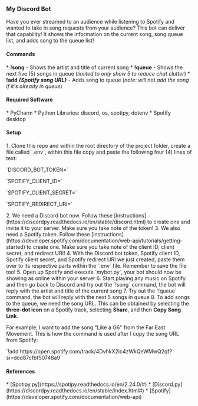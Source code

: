 <h3>My Discord Bot</h3>
Have you ever streamed to an audience while listening to Spotify and wanted to take in
song requests from your audience? This bot can deliver that capability! It shows the information
on the current song, song queue list, and adds song to the queue list!

<h4>Commands</h4>
* <b>!song</b> - Shows the artist and title of current song
* <b>!queue</b> - Shows the next five (5) songs in queue (<i>limited to only show 5 to reduce chat clutter</i>)
* <b>!add <i>{Spotify song URL}</i></b> - Adds song to queue (<i>note: will not add the song if it's already in queue</i>)

<h4>Required Software</h4>
* PyCharm
* Python Libraries: discord, os, spotipy, dotenv
* Spotify desktop

<h4>Setup</h4>
1. Clone this repo and within the root directory of the project folder, create a file called `.env`,
within this file copy and paste the following four (4) lines of text:<p>
`DISCORD_BOT_TOKEN=`<p>
`SPOTIFY_CLIENT_ID=`<p>
`SPOTIFY_CLIENT_SECRET=`<p>
`SPOTIFY_REDIRECT_URI=`<p>
2. We need a Discord bot now. Follow these [instructions](https://discordpy.readthedocs.io/en/stable/discord.html) 
to create one and invite it to your server. Make sure you take note of the token!
3. We also need a Spotify token. Follow these [instructions](https://developer.spotify.com/documentation/web-api/tutorials/getting-started)
to create one. Make sure you take note of the client ID, client secret, and redirect URI!
4. With the Discord bot token, Spotify client ID, Spotify client secret, and Spotify redirect URI we just created, 
paste them over to its respective parts within the `.env` file. Remember to save the file too!
5. Open up Spotify and execute `mybot.py`, your bot should now be showing as online within your server
6. Start playing any music on Spotify and then go back to Discord and try out the `!song` command, the bot
will reply with the artist and title of the current song
7. Try out the `!queue` command, the bot will reply with the next 5 songs in queue
8. To add songs to the queue, we need the song URL. This can be obtained by selecting the <b>three-dot icon</b>
on a Spotify track, selecting <b>Share</b>, and then <b>Copy Song Link</b>.<p>For example, I want to add the song
"Like a G6" from the Far East Movement. This is how the command is used after I copy the song URL from Spotify:<p>
`!add https://open.spotify.com/track/4DvhkX2ic4zWkQeWMwQ2qf?si=dcd87cfbf50748a9`

<h4>References</h4>
* [Spotipy.py](https://spotipy.readthedocs.io/en/2.24.0/#)
* [Discord.py](https://discordpy.readthedocs.io/en/stable/index.html#)
* [Spotify](https://developer.spotify.com/documentation/web-api)